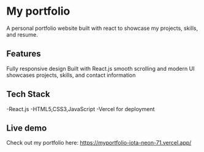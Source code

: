# My portfolio
A personal portfolio website built with react to showcase my projects, skills, and resume.
## Features
Fully responsive design
Built with React.js
smooth scrolling and modern UI
showcases projects, skills, and contact information

## Tech Stack
-React.js
-HTML5,CSS3,JavaScript
-Vercel for deployment

## Live demo
Check out my portfolio here: https://myportfolio-iota-neon-71.vercel.app/
